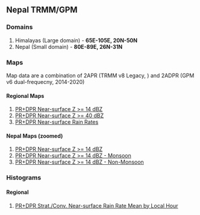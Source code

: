 ## Nepal TRMM/GPM

### Domains
1. Himalayas (Large domain) - **65E-105E, 20N-50N**
2. Nepal (Small domain) - **80E-89E, 26N-31N**

### Maps
Map data are a combination of 2APR (TRMM v8 Legacy, ) and 2ADPR (GPM v6 dual-frequecny, 2014-2020)

#### Regional Maps
1. [PR+DPR Near-surface Z >= 14 dBZ](https://abfunk.github.io/Nepal/images/maps/trmm_gpm_orbital_counts_map_ge_14_dbz_nepal.html)
2. [PR+DPR Near-surface Z >= 40 dBZ](https://abfunk.github.io/Nepal/images/maps/trmm_gpm_orbital_counts_map_ge_40_dbz_nepal.html)
3. [PR+DPR Near-surface Rain Rates](https://abfunk.github.io/Nepal/images/maps/trmm_gpm_orbital_rain_rates_map_nepal.html) 


#### Nepal Maps (zoomed)
1. [PR+DPR Near-surface Z >= 14 dBZ](https://abfunk.github.io/Nepal/images/maps/trmm_gpm_orbital_counts_map_ge_14_dbz_nepal.html)
2. [PR+DPR Near-surface Z >= 14 dBZ - Monsoon](https://abfunk.github.io/Nepal/images/maps/trmm_gpm_orbital_counts_map_ge_14_dbz_nepal_monsoon_months.html)
3. [PR+DPR Near-surface Z >= 14 dBZ - Non-Monsoon](https://abfunk.github.io/Nepal/images/maps/trmm_gpm_orbital_counts_map_ge_14_dbz_nepal_non_monsoon_months.html)



### Histograms

#### Regional
1. [PR+DPR Strat./Conv. Near-surface Rain Rate Mean by Local Hour](https://abfunk.github.io/Nepal/images/hists/trmm_gpm_sf_conv_rain_rate_histograms_local_hour_nepal.html)

